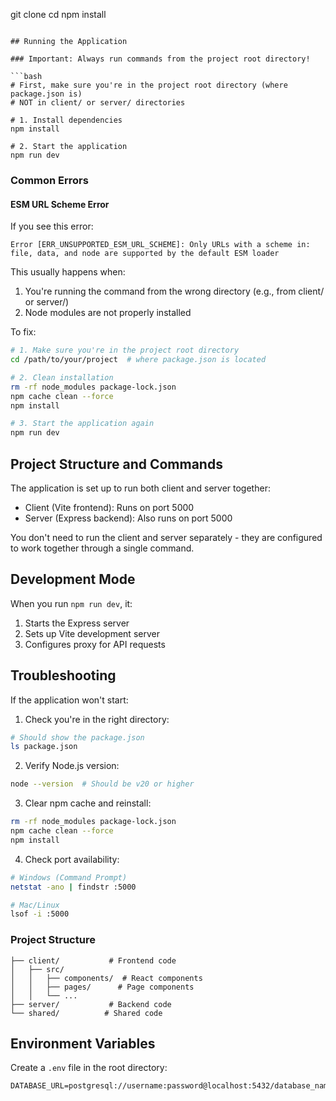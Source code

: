git clone <repository-url>
cd <project-directory>
npm install
```

## Running the Application

### Important: Always run commands from the project root directory!

```bash
# First, make sure you're in the project root directory (where package.json is)
# NOT in client/ or server/ directories

# 1. Install dependencies
npm install

# 2. Start the application
npm run dev
```

### Common Errors

#### ESM URL Scheme Error
If you see this error:
```
Error [ERR_UNSUPPORTED_ESM_URL_SCHEME]: Only URLs with a scheme in: file, data, and node are supported by the default ESM loader
```

This usually happens when:
1. You're running the command from the wrong directory (e.g., from client/ or server/)
2. Node modules are not properly installed

To fix:

```bash
# 1. Make sure you're in the project root directory
cd /path/to/your/project  # where package.json is located

# 2. Clean installation
rm -rf node_modules package-lock.json
npm cache clean --force
npm install

# 3. Start the application again
npm run dev
```

## Project Structure and Commands

The application is set up to run both client and server together:
- Client (Vite frontend): Runs on port 5000
- Server (Express backend): Also runs on port 5000

You don't need to run the client and server separately - they are configured to work together through a single command.

## Development Mode

When you run `npm run dev`, it:
1. Starts the Express server
2. Sets up Vite development server
3. Configures proxy for API requests


## Troubleshooting

If the application won't start:
1. Check you're in the right directory:
```bash
# Should show the package.json
ls package.json
```

2. Verify Node.js version:
```bash
node --version  # Should be v20 or higher
```

3. Clear npm cache and reinstall:
```bash
rm -rf node_modules package-lock.json
npm cache clean --force
npm install
```

4. Check port availability:
```bash
# Windows (Command Prompt)
netstat -ano | findstr :5000

# Mac/Linux
lsof -i :5000
```

### Project Structure

```
├── client/           # Frontend code
│   ├── src/
│   │   ├── components/  # React components
│   │   ├── pages/      # Page components
│   │   └── ...
├── server/           # Backend code
└── shared/          # Shared code
```

## Environment Variables

Create a `.env` file in the root directory:

```env
DATABASE_URL=postgresql://username:password@localhost:5432/database_name